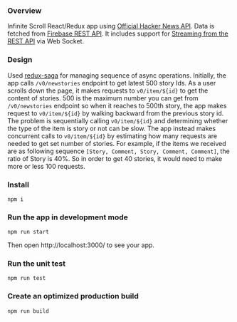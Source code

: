 ### Overview
Infinite Scroll React/Redux app using [Official Hacker News API](https://github.com/HackerNews/API). Data is fetched from [Firebase REST API](https://firebase.google.com/docs/database/rest/start). It includes support for [Streaming from the REST API](https://firebase.google.com/docs/database/rest/retrieve-data#section-rest-streaming) via Web Socket. 

### Design
Used [redux-saga](https://github.com/redux-saga/redux-saga) for managing sequence of async operations. Initially, the app calls `/v0/newstories` endpoint to get latest 500 story Ids. As a user scrolls down the page, it makes requests to `v0/item/${id}` to get the content of stories. 500 is the maximum number you can get from `/v0/newstories` endpoint so when it reaches to 500th story, the app makes request to `v0/item/${id}` by walking backward from the previous story id. The problem is sequentially calling `v0/item/${id}` and determining whether the type of the item is story or not can be slow. The app instead makes concurrent calls to `v0/item/${id}` by estimating how many requests are needed to get set number of stories. For example, if the items we received are as following sequence `[Story, Comment, Story, Comment, Comment]`, the ratio of Story is 40%. So in order to get 40 stories, it would need to make more or less 100 requests.  

### Install
```
npm i
```
### Run the app in development mode
```
npm run start
```
Then open http://localhost:3000/ to see your app.
### Run the unit test
```
npm run test
```
### Create an optimized production build
```
npm run build
```
